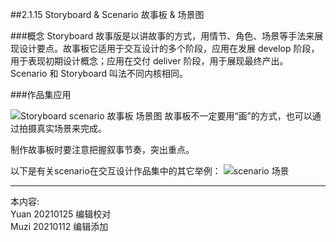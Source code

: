 ##2.1.15 Storyboard & Scenario 故事板 & 场景图  

###概念
Storyboard 故事版是以讲故事的方式，用情节、角色、场景等手法来展现设计要点。故事板它适用于交互设计的多个阶段，应用在发展 develop 阶段，用于表现初期设计概念；应用在交付 deliver 阶段，用于展现最终产出。
Scenario 和 Storyboard 叫法不同内核相同。


###作品集应用

![Storyboard  scenario 故事板 场景图](http://kitpic.makebi.net/2021/ixd_30.jpg)
故事板不一定要用“画”的方式，也可以通过拍摄真实场景来完成。

制作故事板时要注意把握叙事节奏，突出重点。

以下是有关scenario在交互设计作品集中的其它举例：
![scenario 场景](http://kitpic.makebi.net/2021/ixd_31.jpg)





---
本内容:    
Yuan 20210125 编辑校对  
Muzi 20210112 编辑添加
